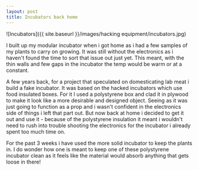 ```yaml
---
layout: post
title: Incubators back home
---
```



![Incubators]({{ site.baseurl }}/images/hacking equipment/incubators.jpg)

I built up my modular incubator when i got home as i had a few samples of my plants to carry on growing.
It was still without the electronics as i haven't found the time to sort that issue out just yet. This meant, with the thin walls and few gaps in the incubator the temp would be warm or at a constant.

A few years back, for a project that speculated on domesticating lab meat i build a fake incubator.
It was based on the hacked incubators which use food insulated boxes. For it I used a polystyrene box and clad it in plywood to make it look like a more desirable and designed object. Seeing as it was just going to function as a prop and i wasn't confident in the electronics side of things i left that part out.
But now back at home i decided to get it out and use it - because of the polystyrene insulation it meant i wouldn't need to rush into trouble shooting the electronics for the incubator i already spent too much time on.

For the past 3 weeks i have used the more solid incubator to keep the plants in.
I do wonder how one is meant to keep one of these polystyrene incubator clean as it feels like the material would absorb anything that gets loose in there!
